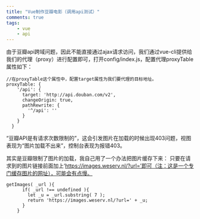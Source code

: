 ```yaml
---
title: "Vue制作豆瓣电影（调用api测试）"  
comments: true  
tags: 
	- vue
	- api
---
```


由于豆瓣api跨域问题，因此不能直接通过ajax请求访问，我们通过vue-cli提供给我们的代理（proxy）进行配置即可，打开config/index.js，配置代理proxyTable属性如下：
```
//在proxyTable这个属性中，配置target属性为我们要代理的目标地址。
proxyTable: {
    '/api': {
      target: 'http://api.douban.com/v2',
      changeOrigin: true,
      pathRewrite: {
        '^/api': ''
      }
    }
  }
```
“豆瓣API是有请求次数限制的”，这会引发图片在加载的时候出现403问题，视图表现为“图片加载不出来”，控制台表现为报错403。

其实是豆瓣限制了图片的加载，我自己用了一个办法把图片缓存下来： 
只要在请求到的图片链接前面加上‘https://images.weserv.nl/?url=’即可（注：这是一个专门缓存图片的网址），可能会有点慢。

```
getImages( _url ){
      if( _url !== undefined ){
        let _u = _url.substring( 7 );
        return 'https://images.weserv.nl/?url=' + _u;
      }
    }
```